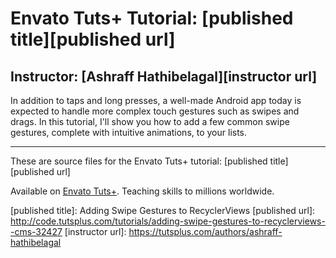 # Envato Tuts+ Tutorial: [published title][published url]
## Instructor: [Ashraff Hathibelagal][instructor url]

In addition to taps and long presses, a well-made Android app today is expected to handle more complex touch gestures such as swipes and drags. In this tutorial, I'll show you how to add a few common swipe gestures, complete with intuitive animations, to your lists.

------
These are source files for the Envato Tuts+ tutorial: [published title][published url]

Available on [Envato Tuts+](https://tutsplus.com). Teaching skills to millions worldwide.

[published title]: Adding Swipe Gestures to RecyclerViews
[published url]: http://code.tutsplus.com/tutorials/adding-swipe-gestures-to-recyclerviews--cms-32427
[instructor url]: https://tutsplus.com/authors/ashraff-hathibelagal

